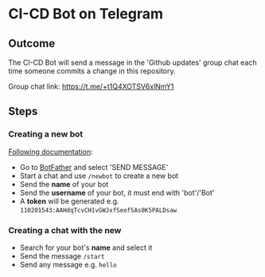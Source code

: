 # CI-CD Bot on Telegram

## Outcome
The CI-CD Bot will send a message in the 'Github updates' group chat each time someone commits a change in this repository.

Group chat link: https://t.me/+t1Q4XOTSV6xlNmY1

## Steps

### Creating a new bot
[Following documentation](https://core.telegram.org/bots#6-botfather):
* Go to [BotFather](https://t.me/botfather) and select 'SEND MESSAGE'
* Start a chat and use `/newbot` to create a new bot
* Send the **name** of your bot
* Send the **username** of your bot, it must end with 'bot'/'Bot'
* A **token** will be generated e.g. `110201543:AAHdqTcvCH1vGWJxfSeofSAs0K5PALDsaw`

### Creating a chat with the new
* Search for your bot's **name** and select it
* Send the message `/start`
* Send any message e.g. `hello`
